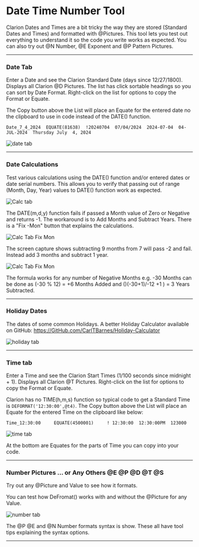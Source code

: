 # Date Time Number Tool

Clarion Dates and Times are a bit tricky the way they are stored (Standard Dates and Times) and formatted with @Pictures. This tool lets you test out everything to understand it so the code you write works as expected. You can also try out @N Number, @E Exponent and @P Pattern Pictures.

_____
### Date Tab

Enter a Date and see the Clarion Standard Date (days since 12/27/1800). Displays all Clarion @D Pictures. The list has click sortable headings so you can sort by Date Format. Right-click on the list for options to copy the Format or Equate.

The Copy button above the List will place an Equate for the entered date no the clipboard to use in code instead of the DATE() function.
```
Date_7_4_2024  EQUATE(81638)  !20240704  07/04/2024  2024-07-04  04-JUL-2024  Thursday July  4, 2024
```

![date tab](images/readme1.png)
___
### Date Calculations

Test various calculations using the DATE() function and/or entered dates or date serial numbers. This allows you to verify that passing out of range (Month, Day, Year) values to  DATE() function work as expected.

![Calc tab](images/readme2.png)

The DATE(m,d,y) function fails if passed a Month value of Zero or Negative and returns -1. The workaround is to Add Months and Subtract Years. There is a "Fix -Mon" button that explains the calculations.

![Calc Tab Fix Mon](images/readme2n1.png)

The screen capture shows subtracting 9 months from 7 will pass -2 and fail. Instead add 3 months and subtract 1 year.

![Calc Tab Fix Mon](images/readme2n2.png)

The formula works for any number of Negative Months e.g. -30 Months can be done as (-30 % 12) = +6 Months Added and ()(-30+1)/-12 +1 ) = 3 Years Subtracted.
___
### Holiday Dates

The dates of some common Holidays. A better Holiday Calculator available on GitHub: https://GitHub.com/CarlTBarnes/Holiday-Calculator

![holiday tab](images/readme3.png)
___
### Time tab

Enter a Time and see the Clarion Start Times (1/100 seconds since midnight + 1). Displays all Clarion @T Pictures. Right-click on the list for options to copy the Format or Equate.

Clarion has no TIME(h,m,s) function so typical code to get a Standard Time is `DEFORMAT('12:30:00',@t4)`. The Copy button above the List will place an Equate for the entered Time on the clipboard like below:

```
Time_12:30:00     EQUATE(4500001)     ! 12:30:00  12:30:00PM  123000
```

![time tab](images/readme4.png)

At the bottom are Equates for the parts of Time you can copy into your code. 
___
### Number Pictures ... or Any Others @E @P @D @T @S

Try out any @Picture and Value to see how it formats.

You can test how DeFromat() works with and without the @Picture for any Value.

![number tab](images/readme5.png)

The @P @E and @N Number formats syntax is show. These all have tool tips explaining the syntax options.
___
